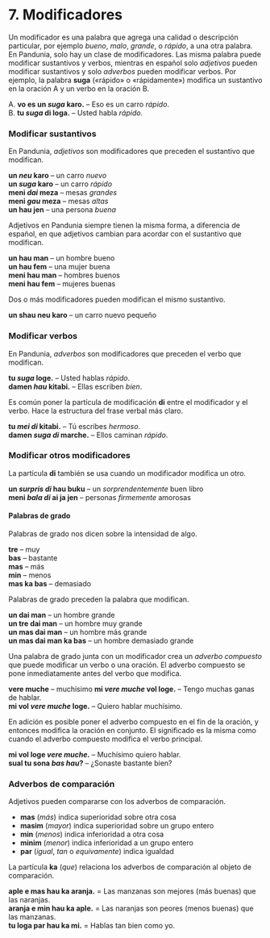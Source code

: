 
# 7. Modificadores

Un modificador es una palabra que agrega una calidad o descripción particular,
por ejemplo _bueno_, _malo_, _grande_, o _rápido_, a una otra palabra.
En Pandunia, solo hay un clase de modificadores.
Las misma palabra puede modificar sustantivos y verbos,
mientras en español solo _adjetivos_ pueden modificar sustantivos
y solo _adverbos_ pueden modificar verbos.
Por ejemplo, la palabra
**suga**
(«rápido» o «rápidamente»)
modifica un sustantivo en la oración A
y un verbo en la oración B.

A. **vo es un _suga_ karo.**
– Eso es un carro _rápido_.  
B. **tu _suga_ di loga.**
– Usted habla _rápido_.


### Modificar sustantivos

En Pandunia, _adjetivos_ son modificadores que preceden el sustantivo que modifican.

**un _neu_ karo**
– un carro _nuevo_  
**un _suga_ karo**
– un carro _rápido_  
**meni _dai_ meza**
– mesas _grandes_  
**meni _gau_ meza**
– mesas _altas_  
**un hau jen**
– una persona _buena_

Adjetivos en Pandunia siempre tienen la misma forma,
a diferencia de español, en que adjetivos cambian para acordar con el sustantivo que modifican.

**un hau man**
– un hombre bueno  
**un hau fem**
– una mujer buena  
**meni hau man**
– hombres buenos  
**meni hau fem**
– mujeres buenas

Dos o más modificadores pueden modifican el mismo sustantivo.

**un shau neu karo**
– un carro nuevo pequeño


### Modificar verbos

En Pandunia, _adverbos_ son modificadores que preceden el verbo que modifican.

**tu _suga_ loge.**
– Usted hablas _rápido_.  
**damen _hau_ kitabi.**
– Ellas escriben _bien_.

Es común poner la partícula de modificación
**di**
entre el modificador y el verbo.
Hace la estructura del frase verbal más claro.

**tu _mei di_ kitabi.**
– Tú escribes _hermoso_.  
**damen _suga di_ marche.**
– Ellos caminan _rápido_.


### Modificar otros modificadores

La partícula
**di**
también se usa cuando un modificador modifica un otro.

**un _surpris di_ hau buku**
– un _sorprendentemente_ buen libro  
**meni _bala di_ ai ja jen**
– personas _firmemente_ amorosas


#### Palabras de grado

Palabras de grado nos dicen sobre la intensidad de algo.

**tre**
– muy  
**bas**
– bastante  
**mas**
– más  
**min**
– menos  
**mas ka bas**
– demasiado

Palabras de grado preceden la palabra que modifican.

**un dai man**
– un hombre grande  
**un tre dai man**
– un hombre muy grande  
**un mas dai man**
– un hombre más grande  
**un mas dai man ka bas**
– un hombre demasiado grande

Una palabra de grado junta con un modificador crea un _adverbo compuesto_
que puede modificar un verbo o una oración.
El adverbo compuesto se pone inmediatamente antes del verbo que modifica.

**vere muche**
– muchísimo
**mi _vere muche_ vol loge.**
– Tengo muchas ganas de hablar.  
**mi vol _vere muche_ loge.**
– Quiero hablar muchísimo.

En adición es posible poner el adverbo compuesto en el fin de la oración,
y entonces modifica la oración en conjunto.
El significado es la misma como cuando el adverbo compuesto modifica el verbo principal.

**mi vol loge _vere muche_.**
– Muchísimo quiero hablar.  
**sual tu sona _bas hau_?**
– ¿Sonaste bastante bien?


### Adverbos de comparación

Adjetivos pueden compararse con los adverbos de comparación.

- **mas**
  (_más_) indica superioridad sobre otra cosa
- **masim**
  (_mayor_) indica superioridad sobre un grupo entero
- **min**
  (_menos_) indica inferioridad a otra cosa
- **minim**
  (_menor_) indica inferioridad a un grupo entero
- **par**
  (_igual_, _tan_ o _equivamente_) indica igualdad

La partícula
**ka**
(_que_) relaciona los adverbos de comparación al objeto de comparación.

**aple e mas hau ka aranja.**
= Las manzanas son mejores (más buenas) que las naranjas.  
**aranja e min hau ka aple.**
= Las naranjas son peores (menos buenas) que las manzanas.  
**tu loga par hau ka mi.**
= Hablas tan bien como yo.

